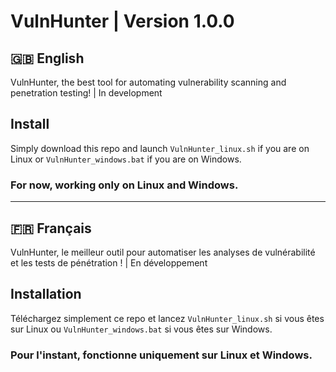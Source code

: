 # VulnHunter | Version 1.0.0

## 🇬🇧 English

VulnHunter, the best tool for automating vulnerability scanning and penetration testing! | In development

## Install
Simply download this repo and launch `VulnHunter_linux.sh` if you are on Linux or `VulnHunter_windows.bat` if you are on Windows.

### For now, working only on Linux and Windows.
---

## 🇫🇷 Français

VulnHunter, le meilleur outil pour automatiser les analyses de vulnérabilité et les tests de pénétration ! | En développement

## Installation
Téléchargez simplement ce repo et lancez `VulnHunter_linux.sh` si vous êtes sur Linux ou `VulnHunter_windows.bat` si vous êtes sur Windows.

### Pour l'instant, fonctionne uniquement sur Linux et Windows.
